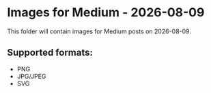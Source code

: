 # Images for Medium - 2026-08-09

This folder will contain images for Medium posts on 2026-08-09.

## Supported formats:
- PNG
- JPG/JPEG
- SVG
